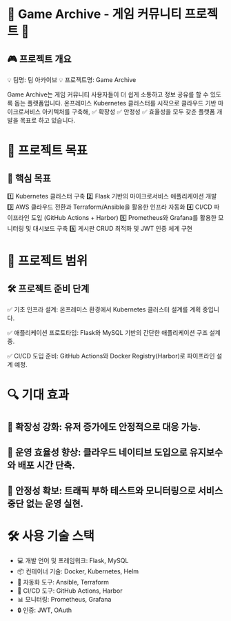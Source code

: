 # 🌟 Game Archive - 게임 커뮤니티 프로젝트 🌟
## 🎮 프로젝트 개요
💡 팀명: 팀 아카이브
💡 프로젝트명: Game Archive

Game Archive는 게임 커뮤니티 사용자들이 더 쉽게 소통하고 정보 공유를 할 수 있도록 돕는 플랫폼입니다.
온프레미스 Kubernetes 클러스터를 시작으로 클라우드 기반 마이크로서비스 아키텍처를 구축해,
✅ 확장성 ✅ 안정성 ✅ 효율성을 모두 갖춘 플랫폼 개발을 목표로 하고 있습니다.

# 🎯 프로젝트 목표
## 🚀 핵심 목표
1️⃣ Kubernetes 클러스터 구축
2️⃣ Flask 기반의 마이크로서비스 애플리케이션 개발
3️⃣ AWS 클라우드 전환과 Terraform/Ansible을 활용한 인프라 자동화
4️⃣ CI/CD 파이프라인 도입 (GitHub Actions + Harbor)
5️⃣ Prometheus와 Grafana를 활용한 모니터링 및 대시보드 구축
6️⃣ 게시판 CRUD 최적화 및 JWT 인증 체계 구현

# 📌 프로젝트 범위
## 🛠️ 프로젝트 준비 단계

✅ 기초 인프라 설계: 온프레미스 환경에서 Kubernetes 클러스터 설계를 계획 중입니다.

✅ 애플리케이션 프로토타입: Flask와 MySQL 기반의 간단한 애플리케이션 구조 설계 중.

✅ CI/CD 도입 준비: GitHub Actions와 Docker Registry(Harbor)로 파이프라인 설계 예정.

# 🔍 기대 효과
## 🎉 확장성 강화: 유저 증가에도 안정적으로 대응 가능.
## 🎉 운영 효율성 향상: 클라우드 네이티브 도입으로 유지보수와 배포 시간 단축.
## 🎉 안정성 확보: 트래픽 부하 테스트와 모니터링으로 서비스 중단 없는 운영 실현.

# 🛠️ 사용 기술 스택
- 💻 개발 언어 및 프레임워크: Flask, MySQL
- 📦 컨테이너 기술: Docker, Kubernetes, Helm
- 🔧 자동화 도구: Ansible, Terraform
- 🚀 CI/CD 도구: GitHub Actions, Harbor
- 📊 모니터링: Prometheus, Grafana
- 🔒 인증: JWT, OAuth
